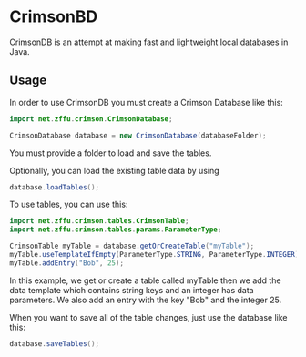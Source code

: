 # CrimsonBD
CrimsonDB is an attempt at making fast and lightweight local databases in Java.

## Usage
In order to use CrimsonDB you must create a Crimson Database like this:

```java
import net.zffu.crimson.CrimsonDatabase;

CrimsonDatabase database = new CrimsonDatabase(databaseFolder);
```
You must provide a folder to load and save the tables.

Optionally, you can load the existing table data by using 
```java
database.loadTables();
```

To use tables, you can use this:

```java
import net.zffu.crimson.tables.CrimsonTable;
import net.zffu.crimson.tables.params.ParameterType;

CrimsonTable myTable = database.getOrCreateTable("myTable");
myTable.useTemplateIfEmpty(ParameterType.STRING, ParameterType.INTEGER);
myTable.addEntry("Bob", 25);

```

In this example, we get or create a table called myTable then we add the data template which contains string keys and an integer has data parameters. 
We also add an entry with the key "Bob" and the integer 25.

When you want to save all of the table changes, just use the database like this:
```java
database.saveTables();
```